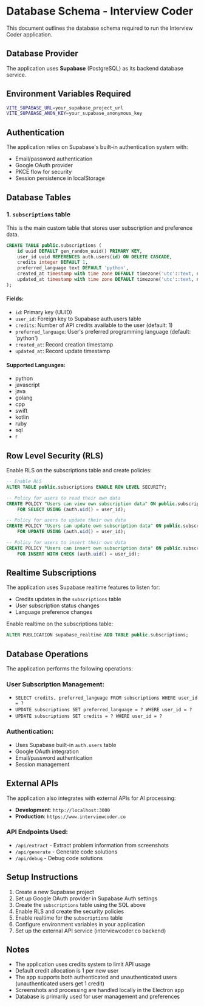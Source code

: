 # Database Schema - Interview Coder

This document outlines the database schema required to run the Interview Coder application.

## Database Provider
The application uses **Supabase** (PostgreSQL) as its backend database service.

## Environment Variables Required
```bash
VITE_SUPABASE_URL=your_supabase_project_url
VITE_SUPABASE_ANON_KEY=your_supabase_anonymous_key
```

## Authentication
The application relies on Supabase's built-in authentication system with:
- Email/password authentication
- Google OAuth provider
- PKCE flow for security
- Session persistence in localStorage

## Database Tables

### 1. `subscriptions` table

This is the main custom table that stores user subscription and preference data.

```sql
CREATE TABLE public.subscriptions (
    id uuid DEFAULT gen_random_uuid() PRIMARY KEY,
    user_id uuid REFERENCES auth.users(id) ON DELETE CASCADE,
    credits integer DEFAULT 1,
    preferred_language text DEFAULT 'python',
    created_at timestamp with time zone DEFAULT timezone('utc'::text, now()),
    updated_at timestamp with time zone DEFAULT timezone('utc'::text, now())
);
```

#### Fields:
- `id`: Primary key (UUID)
- `user_id`: Foreign key to Supabase auth.users table
- `credits`: Number of API credits available to the user (default: 1)
- `preferred_language`: User's preferred programming language (default: 'python')
- `created_at`: Record creation timestamp
- `updated_at`: Record update timestamp

#### Supported Languages:
- python
- javascript
- java
- golang
- cpp
- swift
- kotlin
- ruby
- sql
- r

## Row Level Security (RLS)

Enable RLS on the subscriptions table and create policies:

```sql
-- Enable RLS
ALTER TABLE public.subscriptions ENABLE ROW LEVEL SECURITY;

-- Policy for users to read their own data
CREATE POLICY "Users can view own subscription data" ON public.subscriptions
    FOR SELECT USING (auth.uid() = user_id);

-- Policy for users to update their own data
CREATE POLICY "Users can update own subscription data" ON public.subscriptions
    FOR UPDATE USING (auth.uid() = user_id);

-- Policy for users to insert their own data
CREATE POLICY "Users can insert own subscription data" ON public.subscriptions
    FOR INSERT WITH CHECK (auth.uid() = user_id);
```

## Realtime Subscriptions

The application uses Supabase realtime features to listen for:
- Credits updates in the `subscriptions` table
- User subscription status changes
- Language preference changes

Enable realtime on the subscriptions table:
```sql
ALTER PUBLICATION supabase_realtime ADD TABLE public.subscriptions;
```

## Database Operations

The application performs the following operations:

### User Subscription Management:
- `SELECT credits, preferred_language FROM subscriptions WHERE user_id = ?`
- `UPDATE subscriptions SET preferred_language = ? WHERE user_id = ?`
- `UPDATE subscriptions SET credits = ? WHERE user_id = ?`

### Authentication:
- Uses Supabase built-in `auth.users` table
- Google OAuth integration
- Email/password authentication
- Session management

## External APIs

The application also integrates with external APIs for AI processing:
- **Development**: `http://localhost:3000`
- **Production**: `https://www.interviewcoder.co`

### API Endpoints Used:
- `/api/extract` - Extract problem information from screenshots
- `/api/generate` - Generate code solutions
- `/api/debug` - Debug code solutions

## Setup Instructions

1. Create a new Supabase project
2. Set up Google OAuth provider in Supabase Auth settings
3. Create the `subscriptions` table using the SQL above
4. Enable RLS and create the security policies
5. Enable realtime for the `subscriptions` table
6. Configure environment variables in your application
7. Set up the external API service (interviewcoder.co backend)

## Notes

- The application uses credits system to limit API usage
- Default credit allocation is 1 per new user
- The app supports both authenticated and unauthenticated users (unauthenticated users get 1 credit)
- Screenshots and processing are handled locally in the Electron app
- Database is primarily used for user management and preferences 